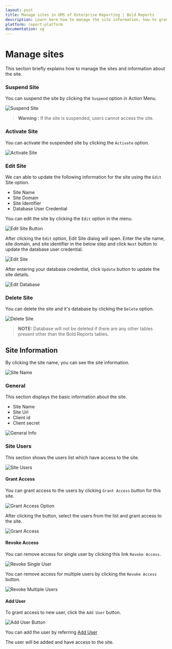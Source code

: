```yaml
---
layout: post
title: Manage sites in UMS of Enterprise Reporting | Bold Reports
description: Learn here how to manage the site information, how to grant and revoke access to the site users and more in Enterprise Bold Reports. 
platform: report-platform
documentation: ug
---
```


# Manage sites

This section briefly explains how to manage the sites and information about the site.

### Suspend Site

You can suspend the site by clicking the `Suspend` option in Action Menu.

![Suspend Site](/static/assets/on-premise/images/tenant-management/suspend-site.png)

> **Warning :** If the site is suspended, users cannot access the site.

### Activate Site

You can activate the suspended site by clicking the `Activate` option.

![Activate Site](/static/assets/on-premise/images/tenant-management/activate-site.png)

### Edit Site

We can able to update the following information for the site using the `Edit` Site option.

* Site Name
* Site Domain
* Site Identifier
* Database User Credential

You can edit the site by clicking the `Edit` option in the menu.

![Edit Site Button](/static/assets/on-premise/images/tenant-management/edit-site-button.png)

After clicking the `Edit` option, Edit Site dialog will open. Enter the site name, site domain, and site identifier in the below step and click `Next` button to update the database user credential.

![Edit Site](/static/assets/on-premise/images/tenant-management/edit-site.png)

After entering your database credential, click `Update` button to update the site details.

![Edit Database](/static/assets/on-premise/images/tenant-management/edit-database.png)

### Delete Site

You can delete the site and it's database by clicking the `Delete` option.

![Delete Site](/static/assets/on-premise/images/tenant-management/delete-site.png)

> **NOTE:** Database will not be deleted if there are any other tables present other than the Bold Reports tables.

## Site Information

By clicking the site name, you can see the site information.

![Site Name](/static/assets/on-premise/images/tenant-management/site-name.png)

### General

This section displays the basic information about the site.

* Site Name
* Site Url
* Client id
* Client secret

![General Info](/static/assets/on-premise/images/tenant-management/general-site-info.png)

### Site Users 

This section shows the users list which have access to the site.

![Site Users](/static/assets/on-premise/images/tenant-management/site-users.png)

#### Grant Access

You can grant access to the users by clicking `Grant Access` button for this site.

![Grant Access Option](/static/assets/on-premise/images/tenant-management/grant-access-button.png)

After clicking the button, select the users from the list and grant access to the site.

![Grant Access](/static/assets/on-premise/images/tenant-management/grant-access.png)

#### Revoke Access

You can remove access for single user by clicking this link `Revoke Access`.

![Revoke Single User](/static/assets/on-premise/images/tenant-management/revoke-single-user.png)

You can remove access for multiple users by clicking the `Revoke Access` button. 

![Revoke Multiple Users](/static/assets/on-premise/images/tenant-management/revoke-multiple-users.png)

#### Add User

To grant access to new user, click the `Add User` button.

![Add User Button](/static/assets/on-premise/images/tenant-management/add-user-button.png)

You can add the user by referring [Add User](./../manage-users/#add-individual-users)

The user will be added and have access to the site.
